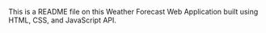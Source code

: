 This is a README file on this Weather Forecast Web Application built using HTML, CSS, and JavaScript API. 